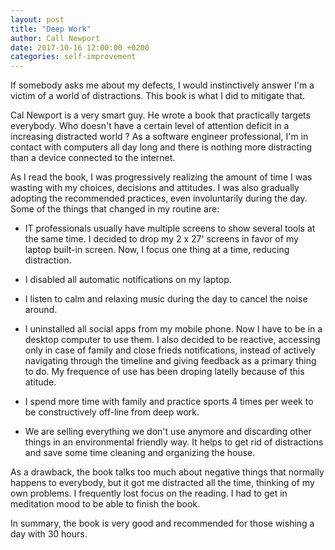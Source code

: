 ```yaml
---
layout: post
title: "Deep Work"
author: Call Newport
date: 2017-10-16 12:00:00 +0200
categories: self-improvement
---
```


If somebody asks me about my defects, I would instinctively answer I'm a victim of a world of distractions. This book is what I did to mitigate that.

Cal Newport is a very smart guy. He wrote a book that practically targets everybody. Who doesn't have a certain level of attention deficit in a increasing distracted world ? As a software engineer professional, I'm in contact with computers all day long and there is nothing more distracting than a device connected to the internet.

As I read the book, I was progressively realizing the amount of time I was wasting with my choices, decisions and attitudes. I was also gradually adopting the recommended practices, even involuntarily during the day. Some of the things that changed in my routine are:

* IT professionals usually have multiple screens to show several tools at the same time. I decided to drop my 2 x 27' screens in favor of my laptop built-in screen. Now, I focus one thing at a time, reducing distraction.

* I disabled all automatic notifications on my laptop.

* I listen to calm and relaxing music during the day to cancel the noise around.

* I uninstalled all social apps from my mobile phone. Now I have to be in a desktop computer to use them. I also decided to be reactive, accessing only in case of family and close frieds notifications, instead of actively navigating through the timeline and giving feedback as a primary thing to do. My frequence of use has been droping latelly because of this atitude.

* I spend more time with family and practice sports 4 times per week to be constructively off-line from deep work.

* We are selling everything we don't use anymore and discarding other things in an environmental friendly way. It helps to get rid of distractions and save some time cleaning and organizing the house.

As a drawback, the book talks too much about negative things that normally happens to everybody, but it got me distracted all the time, thinking of my own problems. I frequently lost focus on the reading. I had to get in meditation mood to be able to finish the book.

In summary, the book is very good and recommended for those wishing a day with 30 hours.